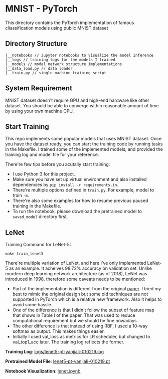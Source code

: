 # MNIST - PyTorch

This directory contains the PyTorch implementation of famous cliassification models using public MNIST dataset

## Directory Structure
```
|__notebooks // Jupyter notebooks to visualize the model inference
|__logs // training logs for the models I trained
|__models // model network structure implementations
|__data_load.py // data loader
|__train.py // single machine training script
```

## System Requirement

MNIST dataset doesn't require GPU and high-end hardware like other dataset. You should be able to converge within reasonable amount of time by using your own machine CPU.

## Start Training

This repo implements some popular models that uses MNIST dataset. Once you have the dataset ready, you can start the training code by running tasks in the Makefile. I trained some of the implemented models, and provided the training log and model file for your reference.

There're few tips before you acutally start training:

- I use Python 3 for this project.
- Make sure you have set up virtual environment and also installed dependencies by `pip install -r requirements.in`.
- There're multiple options defined in `train.py`. For example, model to train `-m`.
- There're also some examples for how to resume previous paused training in the Makefile.
- To run the notebook, please download the pretrained model to `saved_model` directory first.

## LeNet

Training Command for LeNet-5:
```
make train_lenet5
```
There're multiple variation of LeNet, and here I've only implemented LeNet-5 as an example. It acheives 98.72% accuracy on validation set. Unlike mordern deep learning network architecture (as of 2018), LeNet was introduced in 1998, therefore some caveats needs to be mentioned:

- Part of the implementation is different from the original [paper](http://vision.stanford.edu/cs598_spring07/papers/Lecun98.pdf). I tried my best to mimic the original design but some old techniques are not supported in PyTorch which is a relative new framework. Also it helps to avoid some hassle.
- One of the difference is that I didn't follow the subset of feature map that shows in Table I of the paper. That was used to reduce computational requirement but we should be fine nowadays.
- The other difference is that instead of using RBF, I used a 10-way softmax as output. This makes things easier.
- Initially I used val_loss as metrics for LR scheduler, but changed to val_top1_acc later. The training log reflects the former.

**Training Log**: [logs/lenet5-pt-yanjiali-010219.log](logs/lenet5-pt-yanjiali-010219.log)

**Pretrained Model File**: [lenet5-pt-yanjiali-010219.pt](https://drive.google.com/file/d/1lrvO1aRgE9aMSTJJbb3Gx4wriu7PcdOu/view?usp=sharing)

**Notebook Visualization**: [lenet.ipynb](notebooks/lenet.ipynb)